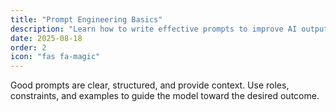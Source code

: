```yaml
---
title: "Prompt Engineering Basics"
description: "Learn how to write effective prompts to improve AI outputs."
date: 2025-08-18
order: 2
icon: "fas fa-magic"
---
```

Good prompts are clear, structured, and provide context. Use roles, constraints, and examples to guide the model toward the desired outcome.
